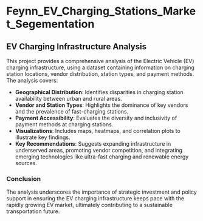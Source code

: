 # Feynn_EV_Charging_Stations_Market_Segementation
## **EV Charging Infrastructure Analysis**

This project provides a comprehensive analysis of the Electric Vehicle (EV) charging infrastructure, using a dataset containing information on charging station locations, vendor distribution, station types, and payment methods. The analysis covers:

- **Geographical Distribution**: Identifies disparities in charging station availability between urban and rural areas.
- **Vendor and Station Types**: Highlights the dominance of key vendors and the prevalence of fast-charging stations.
- **Payment Accessibility**: Evaluates the diversity and inclusivity of payment methods at charging stations.
- **Visualizations**: Includes maps, heatmaps, and correlation plots to illustrate key findings.
- **Key Recommendations**: Suggests expanding infrastructure in underserved areas, promoting vendor competition, and integrating emerging technologies like ultra-fast charging and renewable energy sources.

### **Conclusion**
The analysis underscores the importance of strategic investment and policy support in ensuring the EV charging infrastructure keeps pace with the rapidly growing EV market, ultimately contributing to a sustainable transportation future.
